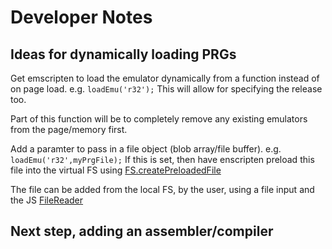 # Developer Notes

## Ideas for dynamically loading PRGs

Get emscripten to load the emulator dynamically from a function instead of on page load.
e.g. `loadEmu('r32');` This will allow for specifying the release too.

Part of this function will be to completely remove any existing emulators from  the page/memory first.

Add a paramter to pass in a file object (blob array/file buffer). e.g. `loadEmu('r32',myPrgFile);` If this is set, then 
have enscripten preload this file into the virtual FS using [FS.createPreloadedFile](https://emscripten.org/docs/api_reference/Filesystem-API.html)

The file can be added from the local FS, by the user, using a file input and the JS [FileReader](https://javascript.info/file)

## Next step, adding an assembler/compiler